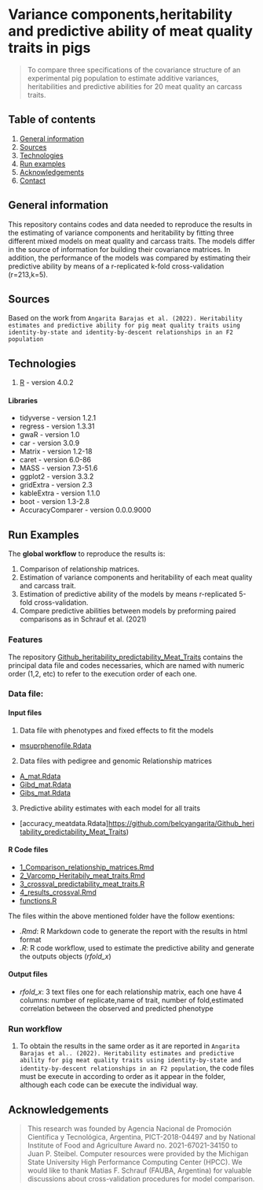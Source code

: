 # Variance components,heritability and predictive ability of meat quality traits in pigs 

> To compare three specifications of the covariance structure of an experimental pig population to estimate additive variances, heritabilities and predictive abilities for 20 meat quality an carcass traits. 

## Table of contents
1. [General information](#general-information)
2. [Sources](#sources)
3. [Technologies](#technologies)
4. [Run examples](#examples)
5. [Acknowledgements](#Acknowledgements])
6. [Contact](#contact)

## General information
This repository contains codes and data needed to reproduce the results in the estimating of variance components and heritability by fitting three different mixed models on meat quality and carcass traits. The models differ in the source of information for building their covariance matrices. In addition, the performance of the models was compared by estimating their predictive ability by means of a r-replicated k-fold cross-validation (r=213,k=5).

## Sources
Based on the work from ```Angarita Barajas et al. (2022). Heritability estimates and predictive ability for pig meat quality traits using identity-by-state and identity-by-descent relationships in an F2 population```

## Technologies
1. [R](https://www.r-project.org/) - version 4.0.2

#### Libraries
* tidyverse - version 1.2.1
* regress - version 1.3.31
* gwaR - version 1.0
* car - version 3.0.9
* Matrix - version 1.2-18
* caret - version 6.0-86
* MASS - version 7.3-51.6
* ggplot2 - version 3.3.2
* gridExtra - version 2.3
* kableExtra - version 1.1.0
* boot - version 1.3-2.8
* AccuracyComparer - version 0.0.0.9000



## Run Examples
The **global workflow** to reproduce the results is:

1. Comparison of relationship matrices. 
2. Estimation of variance components and heritability of each meat quality and carcass trait.
3. Estimation of predictive ability of the models by means r-replicated 5-fold cross-validation.
4. Compare predictive abilities between models by preforming paired comparisons as in Schrauf et al. (2021)


### Features
The repository [Github_heritability_predictability_Meat_Traits](https://github.com/belcyangarita/Github_heritability_predictability_Meat_Traits) contains the principal data file and codes necessaries, which are named with numeric order (1,2, etc) to refer to the execution order of each one.

### Data file:

#### Input files 

1. Data file with phenotypes and fixed effects to fit the models
* [msuprphenofile.Rdata](https://github.com/belcyangarita/Github_heritability_predictability_Meat_Traits)
2. Data files with pedigree and genomic Relationship matrices
* [A_mat.Rdata](https://github.com/belcyangarita/Github_heritability_predictability_Meat_Traits)
* [Gibd_mat.Rdata](https://github.com/belcyangarita/Github_heritability_predictability_Meat_Traits)
* [Gibs_mat.Rdata](https://github.com/belcyangarita/Github_heritability_predictability_Meat_Traits)
3. Predictive ability estimates with each model for all traits 
* [accuracy_meatdata.Rdata]https://github.com/belcyangarita/Github_heritability_predictability_Meat_Traits)

#### R Code files

* [1_Comparison_relationship_matrices.Rmd](https://github.com/belcyangarita/Github_heritability_predictability_Meat_Traits)
* [2_Varcomp_Heritabily_meat_traits.Rmd](https://github.com/belcyangarita/Github_heritability_predictability_Meat_Traits)
* [3_crossval_predictability_meat_traits.R](https://github.com/belcyangarita/Github_heritability_predictability_Meat_Traits)
* [4_results_crossval.Rmd](https://github.com/belcyangarita/Github_heritability_predictability_Meat_Traits)
* [functions.R](https://github.com/belcyangarita/Github_heritability_predictability_Meat_Traits)

The files within the above mentioned folder have the follow exentions:
* *.Rmd*: R Markdown code to generate the report with the results in html format
* *.R*: R code workflow, used to estimate the predictive ability and generate the outputs objects (*rfold_x*) 

#### Output files

* *rfold_x*: 3 text files one for each relationship matrix, each one have 4 columns: number of replicate,name of trait, number of fold,estimated correlation between the observed and predicted phenotype


### Run workflow

1. To obtain the results in the same order as it are reported in ```Angarita Barajas et al.. (2022). Heritability estimates and predictive ability for pig meat quality traits using identity-by-state and identity-by-descent relationships in an F2 population```, the code files must be execute in according to order as it appear in the folder, although each code can be execute the individual way.  


## Acknowledgements
> This research was founded by Agencia Nacional de Promoción Científica y Tecnológica, Argentina, PICT-2018-04497 and by National Institute of Food and Agriculture Award no. 2021-67021-34150 to Juan P. Steibel. Computer resources were provided by the Michigan State University High Performance Computing Center (HPCC). We would like to thank Matias F. Schrauf (FAUBA, Argentina) for valuable discussions about cross-validation procedures for model comparison.
